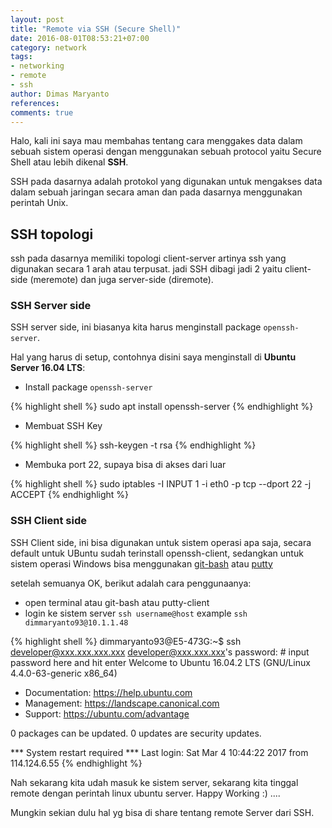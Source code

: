 ```yaml
---
layout: post
title: "Remote via SSH (Secure Shell)"
date: 2016-08-01T08:53:21+07:00
category: network
tags: 
- networking
- remote
- ssh
author: Dimas Maryanto
references:
comments: true
---
```


Halo, kali ini saya mau membahas tentang cara menggakes data dalam sebuah sistem 
operasi dengan menggunakan sebuah protocol yaitu Secure Shell atau lebih dikenal **SSH**.

<!--more-->

SSH pada dasarnya adalah protokol yang digunakan untuk mengakses data dalam sebuah jaringan 
secara aman dan pada dasarnya menggunakan perintah Unix.

## SSH topologi

ssh pada dasarnya memiliki topologi client-server artinya ssh yang digunakan secara 1 arah atau terpusat.
jadi SSH dibagi jadi 2 yaitu client-side (meremote) dan juga server-side (diremote).

### SSH Server side

SSH server side, ini biasanya kita harus menginstall package `openssh-server`.

Hal yang harus di setup, contohnya disini saya menginstall di **Ubuntu Server 16.04 LTS**:

- Install package `openssh-server`

{% highlight shell %}
sudo apt install openssh-server
{% endhighlight %}

- Membuat SSH Key

{% highlight shell %}
ssh-keygen -t rsa
{% endhighlight %}

- Membuka port 22, supaya bisa di akses dari luar

{% highlight shell %}
sudo iptables -I INPUT 1 -i eth0 -p tcp --dport 22 -j ACCEPT
{% endhighlight %}

### SSH Client side

SSH Client side, ini bisa digunakan untuk sistem operasi apa saja, secara default untuk UBuntu sudah terinstall openssh-client,
sedangkan untuk sistem operasi Windows bisa menggunakan 
[git-bash](https://git-scm.com/downloads) atau [putty](http://www.putty.org/)

setelah semuanya OK, berikut adalah cara penggunaanya:

- open terminal atau git-bash atau putty-client
- login ke sistem server `ssh username@host` example `ssh dimmaryanto93@10.1.1.48`

{% highlight shell %}
dimmaryanto93@E5-473G:~$ ssh developer@xxx.xxx.xxx.xxx
developer@xxx.xxx.xxx's password: # input password here and hit enter
Welcome to Ubuntu 16.04.2 LTS (GNU/Linux 4.4.0-63-generic x86_64)

 * Documentation:  https://help.ubuntu.com
 * Management:     https://landscape.canonical.com
 * Support:        https://ubuntu.com/advantage

0 packages can be updated.
0 updates are security updates.


*** System restart required ***
Last login: Sat Mar  4 10:44:22 2017 from 114.124.6.55
{% endhighlight %}

Nah sekarang kita udah masuk ke sistem server, sekarang kita tinggal remote dengan perintah linux ubuntu server.
Happy Working :) ....

Mungkin sekian dulu hal yg bisa di share tentang remote Server dari SSH.
